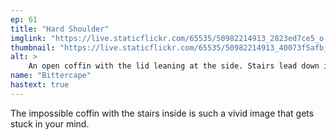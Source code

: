 ```yaml
---
ep: 61
title: "Hard Shoulder"
imglink: "https://live.staticflickr.com/65535/50982214913_2823ed7ce5_o.jpg"
thumbnail: "https://live.staticflickr.com/65535/50982214913_40073f5afb_q.jpg"
alt: >
    An open coffin with the lid leaning at the side. Stairs lead down inside, deeper than the depth of the coffin.
name: "Bittercape"
hastext: true
---
```

The impossible coffin with the stairs inside is such a vivid image that gets stuck in your mind. 